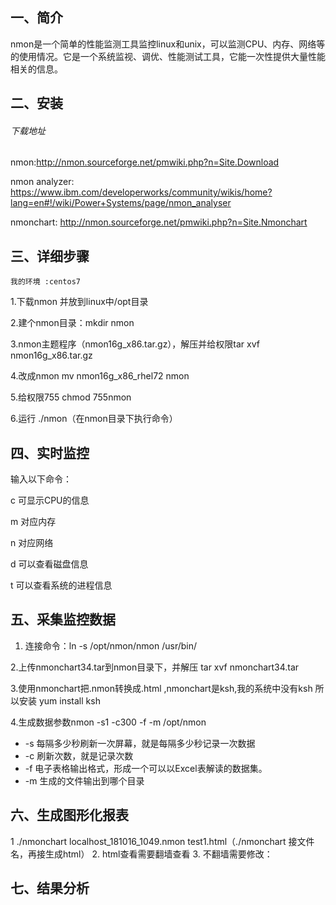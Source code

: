 ## 一、简介
nmon是一个简单的性能监测工具监控linux和unix，可以监测CPU、内存、网络等的使用情况。它是一个系统监视、调优、性能测试工具，它能一次性提供大量性能相关的信息。
## 二、安装
   ###### 下载地址
nmon:http://nmon.sourceforge.net/pmwiki.php?n=Site.Download

nmon analyzer:
https://www.ibm.com/developerworks/community/wikis/home?lang=en#!/wiki/Power+Systems/page/nmon_analyser

nmonchart:
http://nmon.sourceforge.net/pmwiki.php?n=Site.Nmonchart
## 三、详细步骤
    我的环境 :centos7
  1.下载nmon 并放到linux中/opt目录
 
  2.建个nmon目录：mkdir nmon
  
  3.nmon主题程序（nmon16g_x86.tar.gz），解压并给权限tar xvf nmon16g_x86.tar.gz
  
  4.改成nmon mv nmon16g_x86_rhel72 nmon 
  
  5.给权限755 chmod 755nmon
  
  6.运行 ./nmon（在nmon目录下执行命令）
  
 ## 四、实时监控

输入以下命令：

c   可显示CPU的信息

m   对应内存

n   对应网络

d   可以查看磁盘信息

t   可以查看系统的进程信息
 
 ## 五、采集监控数据
1. 连接命令：ln -s /opt/nmon/nmon /usr/bin/

2.上传nmonchart34.tar到nmon目录下，并解压 tar xvf nmonchart34.tar
  
3.使用nmonchart把.nmon转换成.html
    ,nmonchart是ksh,我的系统中没有ksh
    所以安装 yum install ksh
  
4.生成数据参数nmon -s1 -c300 -f -m /opt/nmon

-    -s 每隔多少秒刷新一次屏幕，就是每隔多少秒记录一次数据
-    -c 刷新次数，就是记录次数
-    -f 电子表格输出格式，形成一个可以以Excel表解读的数据集。
-    -m 生成的文件输出到哪个目录
## 六、生成图形化报表
 1    ./nmonchart localhost_181016_1049.nmon test1.html（./nmonchart 接文件名，再接生成html）
  2. html查看需要翻墙查看<script type="text/javascript" src="https://www.google.com/jsapi"></script>
  3. 不翻墙需要修改：<script type="text/javascript" src="jsapi.js"></script>
## 七、结果分析
